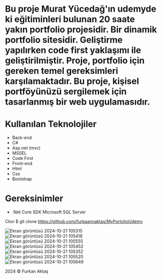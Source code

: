 # Bu proje Murat Yücedağ'ın udemyde ki eğitiminleri bulunan 20 saate yakın portfolio projesidir. Bir dinamik portfolio sitesidir. Geliştirme yapılırken code first yaklaşımı ile geliştirilmiştir. Proje, portfolio için gereken temel gereksimleri karşılamaktadır. Bu proje, kişisel portföyünüzü sergilemek için tasarlanmış bir web uygulamasıdır.
# Kullanılan Teknolojiler
* Back-end
* C#
* Asp.net (mvc)
* MSSEL
* Code First
* Front-end
* Html
* Css
* Bootstrap
# Gereksinimler
 * .Net Core SDK Microsoft SQL Server




Clon
$ git clone https://github.com/furkaannaktas/MyPortolioUdemy

![Ekran görüntüsü 2024-10-21 105315](https://github.com/user-attachments/assets/ac7bf623-82ec-4a3a-9770-ff2f467183a4)
![Ekran görüntüsü 2024-10-21 105418](https://github.com/user-attachments/assets/7b145d07-6264-438e-be5c-7c0c9be7fe3a)
![Ekran görüntüsü 2024-10-21 105555](https://github.com/user-attachments/assets/a0665359-b495-41b9-901a-a913098aa90c)
![Ekran görüntüsü 2024-10-21 105452](https://github.com/user-attachments/assets/fe2a41d1-6d33-4b64-be5a-7ebf1d269ab9)
![Ekran görüntüsü 2024-10-21 105352](https://github.com/user-attachments/assets/fecd4df4-e283-4e79-8fa5-cd76f1dffb93)
![Ekran görüntüsü 2024-10-21 105520](https://github.com/user-attachments/assets/822d620c-faf8-4ccb-bf4e-8713c49d9371)
![Ekran görüntüsü 2024-10-21 105649](https://github.com/user-attachments/assets/8b99e726-8df2-40f4-bb69-aa0d782522ed)



2024 © Furkan Aktaş
